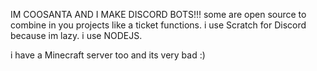 IM COOSANTA AND I MAKE DISCORD BOTS!!!
some are open source to combine in you projects like a ticket functions.
i use Scratch for Discord because im lazy.
i use NODEJS.

i have a Minecraft server too and its very bad :)
